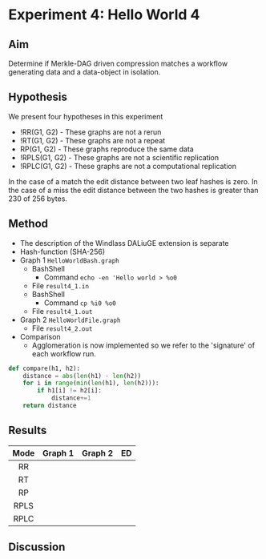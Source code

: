 # Experiment 4: Hello World 4

## Aim 
Determine if Merkle-DAG driven compression matches a workflow generating data and a data-object in isolation.

## Hypothesis
We present four hypotheses in this experiment
- !RR(G1, G2) - These graphs are not a rerun
- !RT(G1, G2) - These graphs are not a repeat
- RP(G1, G2) - These graphs reproduce the same data
- !RPLS(G1, G2) - These graphs are not a scientific replication 
- !RPLC(G1, G2) - These graphs are not a computational replication

In the case of a match the edit distance between two leaf hashes is zero. In the case of a miss the edit distance
between the two hashes is greater than 230 of 256 bytes. 

## Method
- The description of the Windlass DALiuGE extension is separate
- Hash-function (SHA-256)
- Graph 1 `HelloWorldBash.graph`
  - BashShell
    - Command `echo -en 'Hello world > %o0` 
  - File `result4_1.in`
  - BashShell
    - Command `cp %i0 %o0`
  - File `result4_1.out`
- Graph 2 `HelloWorldFile.graph`
  - File `result4_2.out`
- Comparison
  - Agglomeration is now implemented so we refer to the 'signature' of each workflow run.
```python
def compare(h1, h2):
    distance = abs(len(h1) - len(h2))    
    for i in range(min(len(h1), len(h2))):
        if h1[i] != h2[i]:
            distance+=1   
    return distance 
```

## Results
| Mode | Graph 1 | Graph 2 | ED |
|:------:|:---------:|:---------:|:----:|
| RR   |         |         |    |
| RT   |         |         |    |
| RP   |         |         |    |
| RPLS |         |         |    |
| RPLC |         |         |    |

## Discussion